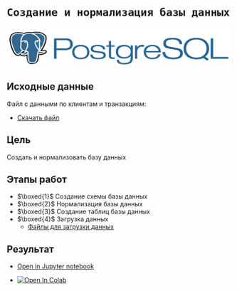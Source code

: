 # `Создание и нормализация базы данных`

<img src='data/img/pglogo.png'>

## Исходные данные
Файл с данными по клиентам и транзакциям: 
- [Скачать файл](https://disk.yandex.ru/i/ri8iKEH8lPqCzQ)

## Цель

Создать и нормализовать базу данных

## Этапы работ

- $\boxed{1}$ Создание схемы базы данных 
- $\boxed{2}$ Нормализация базы данных
- $\boxed{3}$ Создание таблиц базы данных
- $\boxed{4}$ Загрузка данных
  - [Файлы для загрузки данных](https://github.com/NazarovMichail/Data-storage-course/tree/master/Normalization/data/import%20data)

## Результат

- [Open in Jupyter notebook](https://github.com/NazarovMichail/Data-storage-course/blob/master/Normalization/Normalization%20PostgreSQL.ipynb)

- <a target="_blank" href="https://colab.research.google.com/github/NazarovMichail/Data-storage-course/blob/master/Normalization/Normalization%20PostgreSQL.ipynb">
  <img src="https://colab.research.google.com/assets/colab-badge.svg" alt="Open In Colab"/>
</a>
